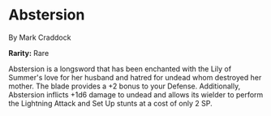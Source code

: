 # Abstersion
By Mark Craddock

**Rarity:** Rare

Abstersion is a longsword that has been enchanted with the Lily of Summer's love for her husband and hatred for undead whom destroyed her mother. The blade provides a +2 bonus to your Defense. Additionally, Abstersion inflicts +1d6 damage to undead and allows its wielder to perform the Lightning Attack and Set Up stunts at a cost of only 2 SP. 
